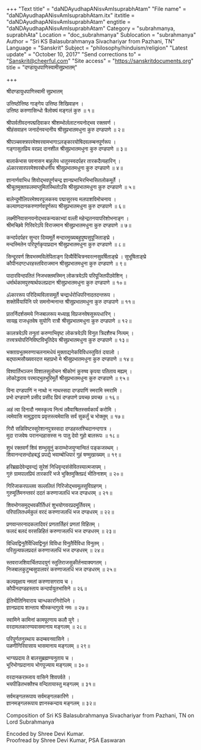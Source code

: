 +++
"Text title" = "daNDAyudhapANisvAmIsuprabhAtam"
"File name" = "daNDAyudhapANisvAmIsuprabhAtam.itx"
itxtitle = "daNDAyudhapANisvAmIsuprabhAtam"
engtitle = "daNDAyudhapANisvAmIsuprabhAtam"
Category = "subrahmanya, suprabhAta"
Location = "doc_subrahmanya"
Sublocation = "subrahmanya"
Author = "Sri KS Balasubrahmanya Sivachariyar from Pazhani, TN"
Language = "Sanskrit"
Subject = "philosophy/hinduism/religion"
"Latest update" = "October 10, 2017"
"Send corrections to" = "Sanskrit@cheerful.com"
"Site access" = "https://sanskritdocuments.org"
title = "दण्डायुधपाणिस्वामीसुप्रभातम्"

+++
  
 श्रीदण्डायुधपाणिस्वामी सुप्रभातम्   
  
उत्तिष्ठोत्तिष्ठ गाङ्गेय उत्तिष्ठ शिखिवाहन ।  
उत्तिष्ठ करुणासिन्धो त्रैलोक्यं मङ्गलं कुरु ॥ १॥  
  
श्रीपार्वतीवदनपद्मदिवाकर श्रीशम्भोर्ललाटनयनोद्भव रक्तवर्ण ।  
श्रीहंसवाहन जनार्दनवन्दनीय श्रीसुप्रभातमधुना कुरु दण्डपाणे ॥ २॥  
  
श्रीपञ्चवक्त्रपरमेश्वरवामभागाऽलङ्कारयोषिदवलम्बनपूर्णरूप ।  
गङ्गासुतप्रिय वरप्रद दानशील श्रीसुप्रभातमधुना कुरु दण्डपाणे ॥ ३॥  
  
बालार्कभास पवनासन बाहुलेय धातुस्स्वदर्पहर तारकदैत्यहारिन् ।  
ॐकारसारपरमेश्वरबोधनीय श्रीसुप्रभातमधुना कुरु दण्डपाणे ॥ ४॥  
  
ज्ञानार्णवाभिध शिवोद्भवपूर्णचन्द्र ज्ञानप्रभाभिरभिभासितलोकमूर्ते ।  
श्रीचूतमुक्तफलमाप्तुमितस्थितोऽसि श्रीसुप्रभातमधुना कुरु दण्डपाणे ॥ ५॥  
  
बालेन्दुमौलिपरमेश्वरपूजकस्य पद्मासुरस्य मलपाशविमोचनाय ।  
कल्याणदानकरुणार्णवपूर्णरूप श्रीसुप्रभातमधुना कुरु दण्डपाणे ॥ ६॥  
  
लक्ष्मीनिवासनयनोद्भवकन्यकाभ्यां वल्ली महेन्द्रतनयापरिशोभनाङ्ग ।  
श्रीमच्छिवे गिरिवरेऽपि विराजमान श्रीसुप्रभातमधुना कुरु दण्डपाणे ॥ ७॥  
  
कन्दर्पदर्पहर सुन्दर दिव्यमूर्ते मन्दारमुख्यबहुपुष्पसुपूजिताङ्घ्रे ।  
मन्दस्मितेन परिपूर्णकृपाप्रदान श्रीसुप्रभातमधुना कुरु दण्डपाणे ॥ ८॥  
  
सिन्दूरवर्ण शिवभस्मविलेपिताङ्ग दिव्यैर्विचित्रनवरत्नसुवर्षिताङ्घ्रे ।  सुभूषिताङ्घ्रे  
कौपीनदण्टधरहस्तविराजमान श्रीसुप्रभातमधुना कुरु दण्डपाणे ॥ ९॥  
  
पादारविन्दपतितं निजभक्तमस्मिन् लोकत्रयेऽपि परिपूजितपीठवेशिन् ।  
धर्मार्थकामपुरुषार्थफलप्रदान श्रीसुप्रभातमधुना कुरु दण्डपाणे ॥ १०॥  
  
ॐकाररूप परिदिव्यविलासमूर्ते चन्द्रार्धरोधिपरिनादतदन्तरूप ।  
शक्तेर्वियापिनि परे समनोन्मनान्त श्रीसुप्रभातमधुना कुरु दण्डपाणे ॥ ११॥  
  
प्रातर्निदर्शसमये निजबालरूप मध्याह्न विप्रजनवेषसुरूपधारिन् ।  
सायह्न राजधृतवेष सुयोगि रात्रौ श्रीसुप्रभातमधुना कुरु दण्डपाणे ॥ १२॥  
  
कालत्रयेऽपि तनुतां करुणाभिवृष्ट लोकत्रयेऽपि विनुत त्रिदशैश्च नित्यम् ।  
तत्त्वत्रयोपरिनिविष्टविभूतिदेय श्रीसुप्रभातमधुना कुरु दण्डपाणे ॥ १३॥  
  
भक्ताग्रभूतमरुणाचलनामधेयं मुक्ताद्यनेकविविधस्तुवितं दयालो ।  
बद्घात्मसौख्यवरदत्त महाप्रभो मे श्रीसुप्रभातमधुना कुरु दण्डपाणे ॥ १४॥  
  
विश्वार्तिभञ्जन विशालसुलोचन श्रीकोणं कुरुष्व कृपया पतिताय मह्यम् ।  
लोकोद्धराय परमाद्भुतभूरिमूर्ते श्रीसुप्रभातमधुना कुरु दण्डपाणे ॥ ९५॥  
  
विना दण्डपाणिं न नाथो न नाथस्सदा दण्डपाणिं स्मरामि स्मरामि ।  
प्रभो दण्डपाणे प्रसीद प्रसीद प्रियं दण्डपाणे प्रयच्छ प्रयच्छ ॥ १६॥  
  
अहं त्वा दिनादौ नमस्कृत्य नित्यं तवैवाश्रितस्सर्वकार्यं करोमि ।  
त्वमेवासि मामुद्धराय प्रवृत्तस्त्वमेवासि सर्वं सुकर्तुं च भोक्तुम् ॥ १७॥  
  
गिरौ सन्निविष्टस्सुरेशानपुत्रस्सदा दण्डहस्तश्चिदानन्दगात्र ।  
मुदा राजवेषः परानन्दहासस्स नः पातु देवो गुहो बालरूपः ॥ १८॥  
  
शुभं रक्तवर्णं शिवं शम्भुसूनुं कराम्भोजयुग्मान्वितं पङ्कजस्थम् ।  
शिवानन्दसन्दोहबद्धं प्रपद्ये भवाम्बोधिपारं गुहं षण्मुखाख्यम् ॥ १९॥  
  
हरिब्रह्मदेवेन्द्रवन्द्यं सुरेशं निधिवृन्दसंसेवितस्यात्मजापम् ।  
गुरुं ग्रामपालप्रियं तारकारिं भजे भुक्तिमुक्तिप्रदं भीतिनाशम् ॥ २०॥  
  
गिरिजाकरपल्लव सल्ललितं गिरिजोद्भवमूलसुविग्रहगम् ।  
गुरुमूर्तिमनन्तवरं ददतं करुणाजलधिं भज दण्डधरम् ॥ २१॥  
  
शिवभोगसमुद्भवकीर्तिधरं शुभयोगवरप्रदमूर्तिवरम् ।  
परिपालितधर्मकुलं वरदं करुणाजलधिं भज दण्डधरम् ॥ २२॥  
  
प्रणवान्तरनादकलादिवरं प्रणतार्तिहरं प्रणतां विहितम् ।  
फलदं बलदं वरसन्निहितं करुणाजलधिं भज दण्डधरम् ॥ २३॥  
  
विधिवद्विनुतैर्विधिवद्विनुतं विविधा विनुतैर्विविधा विनुतम् ।  
परितुल्यफलप्रदतं करुणाजलधिं भज दण्डधरम् ॥ २४॥  
  
स्तवराजशिवार्चितपादयुगं स्तुतिराजसुकीर्तनवाक्यगतम् ।  
निजबालकुटुम्बसुपालवरं करुणाजलधिं भज दण्डधरम् ॥ २५॥  
  
कल्पवृक्षाय नमतां करुणासगराय च ।  
कौपीनदण्डहस्ताय कन्दर्पायुतभासिने ॥ २६॥  
  
ईतिभीतिनिवाराय चान्धकारनिरोधिने ।  
ज्ञानप्रदाय शान्ताय श्रीस्कन्दगुरवे नमः ॥ २७॥  
  
स्वामिने कामिनां कामपूरणाय कलौ युगे ।  
वरदामलकारण्यवासमानाय मङ्गलम् ॥ २८॥  
  
परिपूर्णतनुस्थाय कदम्बवनवासिने ।  
पळणीगिरिवासाय भासमानाय मङ्गलम् ॥ २९॥  
  
भाग्यप्रदाय ते बालसुब्रह्मण्यनुताय च ।  
भूरिभोगप्रदानाय भोगपूज्याय मङ्गलम् ॥ ३०॥  
  
वरदानकराब्जाय वासिने शिवपर्वते ।  
भयपीडितभक्तैश्च वन्दितायास्तु मङ्गलम् ॥ ३१॥  
  
सर्वमङ्गलरूपाय सर्वमङ्गलकारिणे ।  
ज्ञानमङ्गलरूपाय ज्ञानस्कन्दाय मङ्गलम् ॥ ३२॥  
  
  
  
Composition of Sri KS Balasubrahmanya Sivachariyar from Pazhani, TN on  
Lord Subrahmanya  
  
Encoded by Shree Devi Kumar.  
Proofread by Shree Devi Kumar, PSA Easwaran  
  
